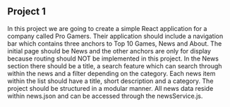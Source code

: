 ## Project 1
In this project we are going to create a simple React application for a company called Pro Gamers. Their application should include a navigation bar which contains three anchors to Top 10 Games, News and About. The initial page should be News and the other anchors are only for display because routing should NOT be implemented in this project. In the News section there should be a title, a search feature which can search through within the news and a filter depending on the category. Each news item within the list should have a title, short description and a category. The project should be structured in a modular manner. All news data reside within news.json and can be accessed through the newsService.js.
